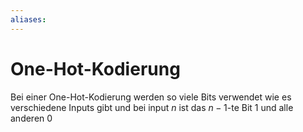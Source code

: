```yaml
---
aliases: 
---
```

# One-Hot-Kodierung
Bei einer One-Hot-Kodierung werden so viele Bits verwendet wie es verschiedene Inputs gibt und bei input $n$ ist das $n-1$-te Bit 1 und alle anderen 0